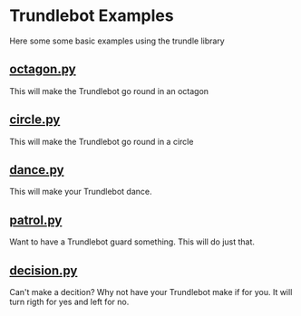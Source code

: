 # Trundlebot Examples

Here some some basic examples using the trundle library

## [octagon.py](https://raw.githubusercontent.com/alistairuk/trundlebot/main/examples/octagon.py)

This will make the Trundlebot go round in an octagon

## [circle.py](https://raw.githubusercontent.com/alistairuk/trundlebot/main/examples/circle.py)

This will make the Trundlebot go round in a circle

## [dance.py](https://raw.githubusercontent.com/alistairuk/trundlebot/main/examples/dance.py)

This will make your Trundlebot dance.

## [patrol.py](https://raw.githubusercontent.com/alistairuk/trundlebot/main/examples/patrol.py)

Want to have a Trundlebot guard something. This will do just that.

## [decision.py](https://raw.githubusercontent.com/alistairuk/trundlebot/main/examples/decision.py)

Can't make a decition? Why not have your Trundlebot make if for you. It will turn rigth for yes and left for no.
